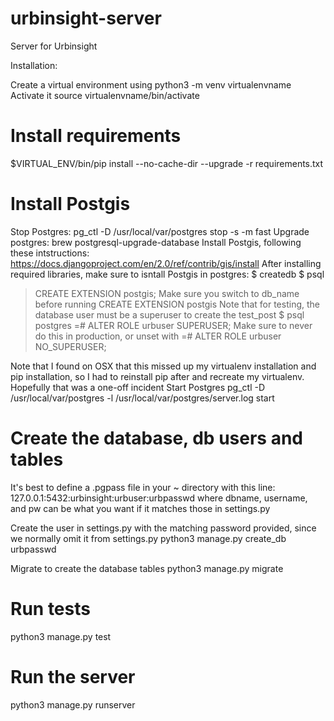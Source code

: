 # urbinsight-server
Server for Urbinsight

Installation:

Create a virtual environment using
python3 -m venv virtualenvname
Activate it
source virtualenvname/bin/activate

# Install requirements
$VIRTUAL_ENV/bin/pip install --no-cache-dir  --upgrade -r requirements.txt

# Install Postgis 
Stop Postgres:
pg_ctl -D /usr/local/var/postgres stop -s -m fast
Upgrade postgres:
brew postgresql-upgrade-database
Install Postgis, following these intstructions:
https://docs.djangoproject.com/en/2.0/ref/contrib/gis/install
After installing required libraries, make sure to isntall Postgis in postgres:
$ createdb  <db name>
$ psql <db name>
> CREATE EXTENSION postgis;
Make sure you switch to db_name before running CREATE EXTENSION postgis
Note that for testing, the database user must be a superuser to create the test_post
$ psql postgres
=# ALTER ROLE urbuser SUPERUSER;
Make sure to never do this in production, or unset with
=# ALTER ROLE urbuser NO_SUPERUSER;

Note that I found on OSX that this missed up my virtualenv installation and pip installation,
so I had to reinstall pip after and recreate my virtualenv. Hopefully that was a one-off incident
Start Postgres
pg_ctl -D /usr/local/var/postgres -l /usr/local/var/postgres/server.log start


# Create the database, db users and tables
It's best to define a .pgpass file in your ~ directory with this line:
127.0.0.1:5432:urbinsight:urbuser:urbpasswd
where dbname, username, and pw can be what you want if it matches those in settings.py

Create the user in settings.py with the matching password provided, since we normally omit it from
settings.py
python3 manage.py create_db urbpasswd

Migrate to create the database tables
python3 manage.py migrate

# Run tests
python3 manage.py test

# Run the server
python3 manage.py runserver
